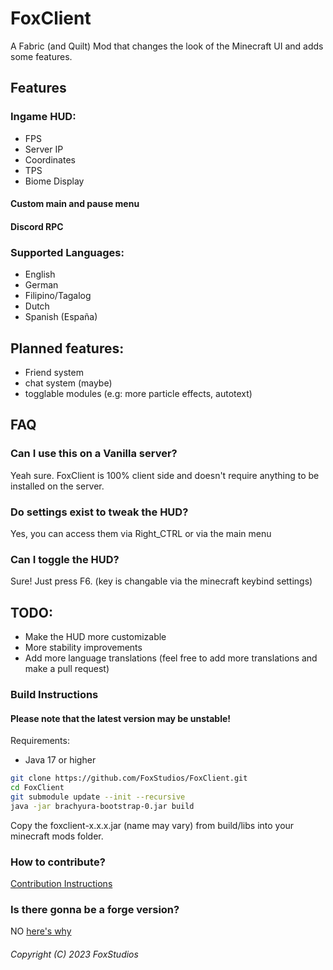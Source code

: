 # FoxClient
A Fabric (and Quilt) Mod that changes the look of the Minecraft UI and adds some features.

## Features
### Ingame HUD:
- FPS
- Server IP
- Coordinates
- TPS
- Biome Display
#### Custom main and pause menu
#### Discord RPC

### Supported Languages: 
- English
- German
- Filipino/Tagalog
- Dutch
- Spanish (España)

## Planned features:
- Friend system
- chat system (maybe)
- togglable modules (e.g: more particle effects, autotext)

## FAQ
### Can I use this on a Vanilla server?
Yeah sure. FoxClient is 100% client side and doesn't require anything to be installed on the server.
### Do settings exist to tweak the HUD?
Yes, you can access them via Right_CTRL or via the main menu
### Can I toggle the HUD?
Sure! Just press F6. (key is changable via the minecraft keybind settings) 

## TODO:
- Make the HUD more customizable
- More stability improvements
- Add more language translations (feel free to add more translations and make a pull request)

### Build Instructions

#### Please note that the latest version may be unstable!

Requirements: 
- Java 17 or higher

```bash
git clone https://github.com/FoxStudios/FoxClient.git
cd FoxClient
git submodule update --init --recursive 
java -jar brachyura-bootstrap-0.jar build
```
Copy the foxclient-x.x.x.jar (name may vary) from build/libs into your minecraft mods folder.

### How to contribute?

[Contribution Instructions](contribute.md)

### Is there gonna be a forge version?
NO [here's why](forge.md)

###### Copyright (C) 2023 FoxStudios
